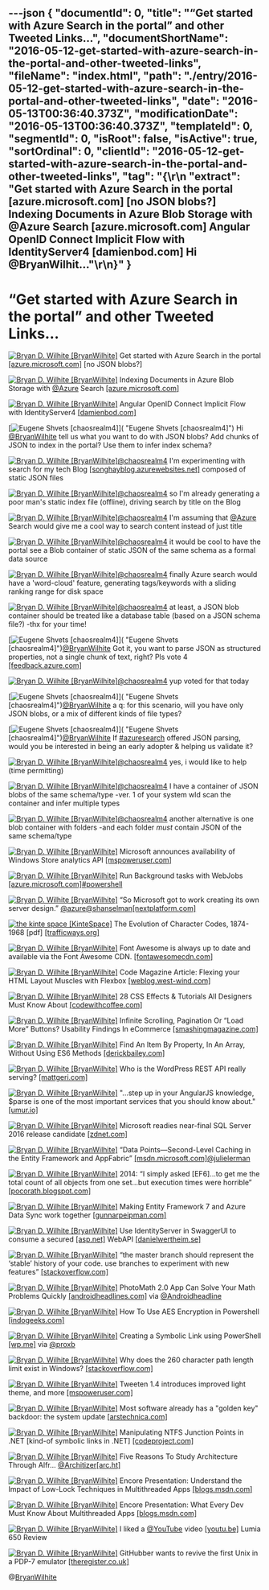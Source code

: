 ---json
{
  "documentId": 0,
  "title": "“Get started with Azure Search in the portal” and other Tweeted Links…",
  "documentShortName": "2016-05-12-get-started-with-azure-search-in-the-portal-and-other-tweeted-links",
  "fileName": "index.html",
  "path": "./entry/2016-05-12-get-started-with-azure-search-in-the-portal-and-other-tweeted-links",
  "date": "2016-05-13T00:36:40.373Z",
  "modificationDate": "2016-05-13T00:36:40.373Z",
  "templateId": 0,
  "segmentId": 0,
  "isRoot": false,
  "isActive": true,
  "sortOrdinal": 0,
  "clientId": "2016-05-12-get-started-with-azure-search-in-the-portal-and-other-tweeted-links",
  "tag": "{\r\n  \"extract\": \"Get started with Azure Search in the portal [azure.microsoft.com] [no JSON blobs?] Indexing Documents in Azure Blob Storage with @Azure Search [azure.microsoft.com] Angular OpenID Connect Implicit Flow with IdentityServer4 [damienbod.com] Hi @BryanWilhit...\"\r\n}"
}
---

# “Get started with Azure Search in the portal” and other Tweeted Links…

[<img alt="Bryan D. Wilhite [BryanWilhite]" src="https://songhay.blob.core.windows.net/shared-social-twitter/BryanWilhite.jpeg">](http://t.co/UNdqV0Z1zz "Bryan D. Wilhite [BryanWilhite]") Get started with Azure Search in the portal [[azure.microsoft.com]](https://azure.microsoft.com/en-us/documentation/articles/search-get-started-portal/) [no JSON blobs?]

[<img alt="Bryan D. Wilhite [BryanWilhite]" src="https://songhay.blob.core.windows.net/shared-social-twitter/BryanWilhite.jpeg">](http://t.co/UNdqV0Z1zz "Bryan D. Wilhite [BryanWilhite]") Indexing Documents in Azure Blob Storage with [@Azure](http://twitter.com/Azure) Search [[azure.microsoft.com]](https://azure.microsoft.com/en-us/documentation/articles/search-howto-indexing-azure-blob-storage/)

[<img alt="Bryan D. Wilhite [BryanWilhite]" src="https://songhay.blob.core.windows.net/shared-social-twitter/BryanWilhite.jpeg">](http://t.co/UNdqV0Z1zz "Bryan D. Wilhite [BryanWilhite]") Angular OpenID Connect Implicit Flow with IdentityServer4 [[damienbod.com]](http://damienbod.com/2016/02/26/angular-openid-connect-implicit-flow-with-identityserver4/)

[<img alt="Eugene Shvets [chaosrealm4]" src="https://songhay.blob.core.windows.net/shared-social-twitter/chaosrealm4.jpeg">]( "Eugene Shvets [chaosrealm4]") Hi [@BryanWilhite](http://twitter.com/BryanWilhite) tell us what you want to do with JSON blobs? Add chunks of JSON to index in the portal? Use them to infer index schema?

[<img alt="Bryan D. Wilhite [BryanWilhite]" src="https://songhay.blob.core.windows.net/shared-social-twitter/BryanWilhite.jpeg">](http://t.co/UNdqV0Z1zz "Bryan D. Wilhite [BryanWilhite]")[@chaosrealm4](http://twitter.com/chaosrealm4) I'm experimenting with search for my tech Blog [[songhayblog.azurewebsites.net]](http://songhayblog.azurewebsites.net/) composed of static JSON files

[<img alt="Bryan D. Wilhite [BryanWilhite]" src="https://songhay.blob.core.windows.net/shared-social-twitter/BryanWilhite.jpeg">](http://t.co/UNdqV0Z1zz "Bryan D. Wilhite [BryanWilhite]")[@chaosrealm4](http://twitter.com/chaosrealm4) so I'm already generating a poor man's static index file (offline), driving search by title on the Blog

[<img alt="Bryan D. Wilhite [BryanWilhite]" src="https://songhay.blob.core.windows.net/shared-social-twitter/BryanWilhite.jpeg">](http://t.co/UNdqV0Z1zz "Bryan D. Wilhite [BryanWilhite]")[@chaosrealm4](http://twitter.com/chaosrealm4) I'm assuming that [@Azure](http://twitter.com/Azure) Search would give me a cool way to search content instead of just title

[<img alt="Bryan D. Wilhite [BryanWilhite]" src="https://songhay.blob.core.windows.net/shared-social-twitter/BryanWilhite.jpeg">](http://t.co/UNdqV0Z1zz "Bryan D. Wilhite [BryanWilhite]")[@chaosrealm4](http://twitter.com/chaosrealm4) it would be cool to have the portal see a Blob container of static JSON of the same schema as a formal data source

[<img alt="Bryan D. Wilhite [BryanWilhite]" src="https://songhay.blob.core.windows.net/shared-social-twitter/BryanWilhite.jpeg">](http://t.co/UNdqV0Z1zz "Bryan D. Wilhite [BryanWilhite]")[@chaosrealm4](http://twitter.com/chaosrealm4) finally Azure search would have a 'word-cloud' feature, generating tags/keywords with a sliding ranking range for disk space

[<img alt="Bryan D. Wilhite [BryanWilhite]" src="https://songhay.blob.core.windows.net/shared-social-twitter/BryanWilhite.jpeg">](http://t.co/UNdqV0Z1zz "Bryan D. Wilhite [BryanWilhite]")[@chaosrealm4](http://twitter.com/chaosrealm4) at least, a JSON blob container should be treated like a database table (based on a JSON schema file?) -thx for your time!

[<img alt="Eugene Shvets [chaosrealm4]" src="https://songhay.blob.core.windows.net/shared-social-twitter/chaosrealm4.jpeg">]( "Eugene Shvets [chaosrealm4]")[@BryanWilhite](http://twitter.com/BryanWilhite) Got it, you want to parse JSON as structured properties, not a single chunk of text, right? Pls vote 4 [[feedback.azure.com]](https://feedback.azure.com/forums/263029-azure-search/suggestions/11113539-extract-document-structure-from-json-blobs)

[<img alt="Bryan D. Wilhite [BryanWilhite]" src="https://songhay.blob.core.windows.net/shared-social-twitter/BryanWilhite.jpeg">](http://t.co/UNdqV0Z1zz "Bryan D. Wilhite [BryanWilhite]")[@chaosrealm4](http://twitter.com/chaosrealm4) yup voted for that today

[<img alt="Eugene Shvets [chaosrealm4]" src="https://songhay.blob.core.windows.net/shared-social-twitter/chaosrealm4.jpeg">]( "Eugene Shvets [chaosrealm4]")[@BryanWilhite](http://twitter.com/BryanWilhite) a q: for this scenario, will you have only JSON blobs, or a mix of different kinds of file types?

[<img alt="Eugene Shvets [chaosrealm4]" src="https://songhay.blob.core.windows.net/shared-social-twitter/chaosrealm4.jpeg">]( "Eugene Shvets [chaosrealm4]")[@BryanWilhite](http://twitter.com/BryanWilhite) If [#azuresearch](http://twitter.com/search?q=%23azuresearch) offered JSON parsing, would you be interested in being an early adopter & helping us validate it?

[<img alt="Bryan D. Wilhite [BryanWilhite]" src="https://songhay.blob.core.windows.net/shared-social-twitter/BryanWilhite.jpeg">](http://t.co/UNdqV0Z1zz "Bryan D. Wilhite [BryanWilhite]")[@chaosrealm4](http://twitter.com/chaosrealm4) yes, i would like to help (time permitting)

[<img alt="Bryan D. Wilhite [BryanWilhite]" src="https://songhay.blob.core.windows.net/shared-social-twitter/BryanWilhite.jpeg">](http://t.co/UNdqV0Z1zz "Bryan D. Wilhite [BryanWilhite]")[@chaosrealm4](http://twitter.com/chaosrealm4) I have a container of JSON blobs of the same schema/type -ver. 1 of your system wld scan the container and infer multiple types

[<img alt="Bryan D. Wilhite [BryanWilhite]" src="https://songhay.blob.core.windows.net/shared-social-twitter/BryanWilhite.jpeg">](http://t.co/UNdqV0Z1zz "Bryan D. Wilhite [BryanWilhite]")[@chaosrealm4](http://twitter.com/chaosrealm4) another alternative is one blob container with folders -and each folder *must* contain JSON of the same schema/type

[<img alt="Bryan D. Wilhite [BryanWilhite]" src="https://songhay.blob.core.windows.net/shared-social-twitter/BryanWilhite.jpeg">](http://t.co/UNdqV0Z1zz "Bryan D. Wilhite [BryanWilhite]") Microsoft announces availability of Windows Store analytics API [[mspoweruser.com]](http://mspoweruser.com/microsoft-announces-availability-windows-store-analytics-api/)

[<img alt="Bryan D. Wilhite [BryanWilhite]" src="https://songhay.blob.core.windows.net/shared-social-twitter/BryanWilhite.jpeg">](http://t.co/UNdqV0Z1zz "Bryan D. Wilhite [BryanWilhite]") Run Background tasks with WebJobs [[azure.microsoft.com]](https://azure.microsoft.com/en-us/documentation/articles/web-sites-create-web-jobs/)[#powershell](http://twitter.com/search?q=%23powershell)

[<img alt="Bryan D. Wilhite [BryanWilhite]" src="https://songhay.blob.core.windows.net/shared-social-twitter/BryanWilhite.jpeg">](http://t.co/UNdqV0Z1zz "Bryan D. Wilhite [BryanWilhite]") “So Microsoft got to work creating its own server design.” [@azure](http://twitter.com/azure)[@shanselman](http://twitter.com/shanselman)[[nextplatform.com]](http://www.nextplatform.com/2016/02/25/microsofts-open-compute-gambit-pays-off/)

[<img alt="the kinte space [KinteSpace]" src="https://songhay.blob.core.windows.net/shared-social-twitter/KinteSpace.png">](http://t.co/s5roAXuR0y "the kinte space [KinteSpace]") The Evolution of Character Codes, 1874-1968 [pdf] [[trafficways.org]](http://trafficways.org/ascii/ascii.pdf)

[<img alt="Bryan D. Wilhite [BryanWilhite]" src="https://songhay.blob.core.windows.net/shared-social-twitter/BryanWilhite.jpeg">](http://t.co/UNdqV0Z1zz "Bryan D. Wilhite [BryanWilhite]") Font Awesome is always up to date and available via the Font Awesome CDN. [[fontawesomecdn.com]](https://fontawesomecdn.com/)

[<img alt="Bryan D. Wilhite [BryanWilhite]" src="https://songhay.blob.core.windows.net/shared-social-twitter/BryanWilhite.jpeg">](http://t.co/UNdqV0Z1zz "Bryan D. Wilhite [BryanWilhite]") Code Magazine Article: Flexing your HTML Layout Muscles with Flexbox [[weblog.west-wind.com]](http://weblog.west-wind.com/posts/2016/Mar/03/Code-Magazine-Article-Flexing-your-HTML-Layout-Muscles-with-Flexbox)

[<img alt="Bryan D. Wilhite [BryanWilhite]" src="https://songhay.blob.core.windows.net/shared-social-twitter/BryanWilhite.jpeg">](http://t.co/UNdqV0Z1zz "Bryan D. Wilhite [BryanWilhite]") 28 CSS Effects & Tutorials All Designers Must Know About [[codewithcoffee.com]](http://www.codewithcoffee.com/28-css-effects-tutorials-designers-must-know/)

[<img alt="Bryan D. Wilhite [BryanWilhite]" src="https://songhay.blob.core.windows.net/shared-social-twitter/BryanWilhite.jpeg">](http://t.co/UNdqV0Z1zz "Bryan D. Wilhite [BryanWilhite]") Infinite Scrolling, Pagination Or “Load More” Buttons? Usability Findings In eCommerce [[smashingmagazine.com]](https://www.smashingmagazine.com/2016/03/pagination-infinite-scrolling-load-more-buttons/)

[<img alt="Bryan D. Wilhite [BryanWilhite]" src="https://songhay.blob.core.windows.net/shared-social-twitter/BryanWilhite.jpeg">](http://t.co/UNdqV0Z1zz "Bryan D. Wilhite [BryanWilhite]") Find An Item By Property, In An Array, Without Using ES6 Methods [[derickbailey.com]](http://derickbailey.com/2016/02/29/find-an-item-by-property-in-an-array-without-using-es6-methods/)

[<img alt="Bryan D. Wilhite [BryanWilhite]" src="https://songhay.blob.core.windows.net/shared-social-twitter/BryanWilhite.jpeg">](http://t.co/UNdqV0Z1zz "Bryan D. Wilhite [BryanWilhite]") Who is the WordPress REST API really serving? [[mattgeri.com]](https://mattgeri.com/article/wordpress-rest-api-really-serving/)

[<img alt="Bryan D. Wilhite [BryanWilhite]" src="https://songhay.blob.core.windows.net/shared-social-twitter/BryanWilhite.jpeg">](http://t.co/UNdqV0Z1zz "Bryan D. Wilhite [BryanWilhite]") "...step up in your AngularJS knowledge, $parse is one of the most important services that you should know about." [[umur.io]](https://umur.io/advanced-angular-parse/)

[<img alt="Bryan D. Wilhite [BryanWilhite]" src="https://songhay.blob.core.windows.net/shared-social-twitter/BryanWilhite.jpeg">](http://t.co/UNdqV0Z1zz "Bryan D. Wilhite [BryanWilhite]") Microsoft readies near-final SQL Server 2016 release candidate [[zdnet.com]](http://www.zdnet.com/article/microsoft-readies-near-final-sql-server-2016-release-candidate/#ftag=RSSbaffb68)

[<img alt="Bryan D. Wilhite [BryanWilhite]" src="https://songhay.blob.core.windows.net/shared-social-twitter/BryanWilhite.jpeg">](http://t.co/UNdqV0Z1zz "Bryan D. Wilhite [BryanWilhite]") “Data Points—Second-Level Caching in the Entity Framework and AppFabric” [[msdn.microsoft.com]](https://msdn.microsoft.com/en-us/magazine/hh394143.aspx)[@julielerman](http://twitter.com/julielerman)

[<img alt="Bryan D. Wilhite [BryanWilhite]" src="https://songhay.blob.core.windows.net/shared-social-twitter/BryanWilhite.jpeg">](http://t.co/UNdqV0Z1zz "Bryan D. Wilhite [BryanWilhite]") 2014: “I simply asked [EF6]…to get me the total count of all objects from one set…but execution times were horrible” [[pocorath.blogspot.com]](http://pocorath.blogspot.com/2014/03/entity-framework-youve-failed-me.html)

[<img alt="Bryan D. Wilhite [BryanWilhite]" src="https://songhay.blob.core.windows.net/shared-social-twitter/BryanWilhite.jpeg">](http://t.co/UNdqV0Z1zz "Bryan D. Wilhite [BryanWilhite]") Making Entity Framework 7 and Azure Data Sync work together [[gunnarpeipman.com]](http://gunnarpeipman.com/2016/02/making-entity-framework-7-and-azure-data-sync-work-together/)

[<img alt="Bryan D. Wilhite [BryanWilhite]" src="https://songhay.blob.core.windows.net/shared-social-twitter/BryanWilhite.jpeg">](http://t.co/UNdqV0Z1zz "Bryan D. Wilhite [BryanWilhite]") Use IdentityServer in SwaggerUI to consume a secured [[asp.net]](http://ASP.Net) WebAPI [[danielwertheim.se]](http://danielwertheim.se/use-identityserver-in-swaggerui-to-consume-a-secured-asp-net-webapi/)

[<img alt="Bryan D. Wilhite [BryanWilhite]" src="https://songhay.blob.core.windows.net/shared-social-twitter/BryanWilhite.jpeg">](http://t.co/UNdqV0Z1zz "Bryan D. Wilhite [BryanWilhite]") “the master branch should represent the ‘stable’ history of your code. use branches to experiment with new features” [[stackoverflow.com]](http://stackoverflow.com/a/5713627/22944)

[<img alt="Bryan D. Wilhite [BryanWilhite]" src="https://songhay.blob.core.windows.net/shared-social-twitter/BryanWilhite.jpeg">](http://t.co/UNdqV0Z1zz "Bryan D. Wilhite [BryanWilhite]") PhotoMath 2.0 App Can Solve Your Math Problems Quickly [[androidheadlines.com]](http://www.androidheadlines.com/2016/02/photomath-2-0-app-can-solve-your-math-problems-quickly.html) via [@Androidheadline](http://twitter.com/Androidheadline)

[<img alt="Bryan D. Wilhite [BryanWilhite]" src="https://songhay.blob.core.windows.net/shared-social-twitter/BryanWilhite.jpeg">](http://t.co/UNdqV0Z1zz "Bryan D. Wilhite [BryanWilhite]") How To Use AES Encryption in Powershell [[indogeeks.com]](http://indogeeks.com/how-to-use-aes-encryption-in-powershell/)

[<img alt="Bryan D. Wilhite [BryanWilhite]" src="https://songhay.blob.core.windows.net/shared-social-twitter/BryanWilhite.jpeg">](http://t.co/UNdqV0Z1zz "Bryan D. Wilhite [BryanWilhite]") Creating a Symbolic Link using PowerShell [[wp.me]](http://wp.me/p11cJE-Tz) via [@proxb](http://twitter.com/proxb)

[<img alt="Bryan D. Wilhite [BryanWilhite]" src="https://songhay.blob.core.windows.net/shared-social-twitter/BryanWilhite.jpeg">](http://t.co/UNdqV0Z1zz "Bryan D. Wilhite [BryanWilhite]") Why does the 260 character path length limit exist in Windows? [[stackoverflow.com]](http://stackoverflow.com/q/1880321/22944?stw=2)

[<img alt="Bryan D. Wilhite [BryanWilhite]" src="https://songhay.blob.core.windows.net/shared-social-twitter/BryanWilhite.jpeg">](http://t.co/UNdqV0Z1zz "Bryan D. Wilhite [BryanWilhite]") Tweeten 1.4 introduces improved light theme, and more [[mspoweruser.com]](http://mspoweruser.com/tweeten-1-4-introduces-improved-light-theme-and-more/)

[<img alt="Bryan D. Wilhite [BryanWilhite]" src="https://songhay.blob.core.windows.net/shared-social-twitter/BryanWilhite.jpeg">](http://t.co/UNdqV0Z1zz "Bryan D. Wilhite [BryanWilhite]") Most software already has a "golden key" backdoor: the system update [[arstechnica.com]](http://arstechnica.com/security/2016/02/most-software-already-has-a-golden-key-backdoor-its-called-auto-update/)

[<img alt="Bryan D. Wilhite [BryanWilhite]" src="https://songhay.blob.core.windows.net/shared-social-twitter/BryanWilhite.jpeg">](http://t.co/UNdqV0Z1zz "Bryan D. Wilhite [BryanWilhite]") Manipulating NTFS Junction Points in .NET [kind-of symbolic links in .NET] [[codeproject.com]](http://www.codeproject.com/Articles/15633/Manipulating-NTFS-Junction-Points-in-NET)

[<img alt="Bryan D. Wilhite [BryanWilhite]" src="https://songhay.blob.core.windows.net/shared-social-twitter/BryanWilhite.jpeg">](http://t.co/UNdqV0Z1zz "Bryan D. Wilhite [BryanWilhite]") Five Reasons To Study Architecture Through Alfr... [@Architizer](http://twitter.com/Architizer)[[arc.ht]](http://arc.ht/1a8NpNG)

[<img alt="Bryan D. Wilhite [BryanWilhite]" src="https://songhay.blob.core.windows.net/shared-social-twitter/BryanWilhite.jpeg">](http://t.co/UNdqV0Z1zz "Bryan D. Wilhite [BryanWilhite]") Encore Presentation: Understand the Impact of Low-Lock Techniques in Multithreaded Apps [[blogs.msdn.com]](http://blogs.msdn.com/b/vancem/archive/2016/02/27/encore-presentation-understand-the-impact-of-low-lock-techniques-in-multithreaded-apps.aspx)

[<img alt="Bryan D. Wilhite [BryanWilhite]" src="https://songhay.blob.core.windows.net/shared-social-twitter/BryanWilhite.jpeg">](http://t.co/UNdqV0Z1zz "Bryan D. Wilhite [BryanWilhite]") Encore Presentation: What Every Dev Must Know About Multithreaded Apps [[blogs.msdn.com]](http://blogs.msdn.com/b/vancem/archive/2016/02/27/encode-presentation-what-every-dev-must-know-about-multithreaded-apps.aspx)

[<img alt="Bryan D. Wilhite [BryanWilhite]" src="https://songhay.blob.core.windows.net/shared-social-twitter/BryanWilhite.jpeg">](http://t.co/UNdqV0Z1zz "Bryan D. Wilhite [BryanWilhite]") I liked a [@YouTube](http://twitter.com/YouTube) video [[youtu.be]](http://youtu.be/qVlV9tA7vUc?a) Lumia 650 Review

[<img alt="Bryan D. Wilhite [BryanWilhite]" src="https://songhay.blob.core.windows.net/shared-social-twitter/BryanWilhite.jpeg">](http://t.co/UNdqV0Z1zz "Bryan D. Wilhite [BryanWilhite]") GitHubber wants to revive the first Unix in a PDP-7 emulator [[theregister.co.uk]](http://www.theregister.co.uk/2016/02/29/githubber_wants_to_revive_the_first_unix_in_a_pdp7_emulator/)

@[BryanWilhite](https://twitter.com/BryanWilhite)
